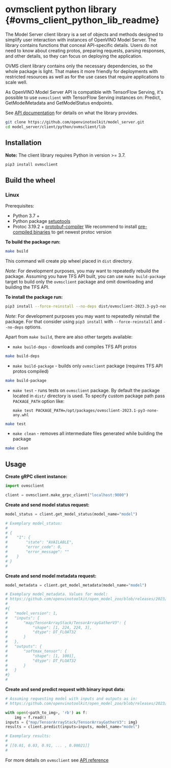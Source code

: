 # ovmsclient python library {#ovms_client_python_lib_readme}

The Model Server client library is a set of objects and methods designed to simplify user interaction with instances of OpenVINO Model Server. The library contains functions that conceal API-specific details. Users do not need to know about creating protos, preparing requests, parsing responses, and other details, so they can focus on deploying the application.

OVMS client library contains only the necessary dependencies, so the whole package is light. That makes it more friendly for deployments with restricted resources as well as for the use cases that require applications to scale well.

As OpenVINO Model Server API is compatible with TensorFlow Serving, it's possible to use `ovmsclient` with TensorFlow Serving instances on: Predict, GetModelMetadata and GetModelStatus endpoints.

See [API documentation](https://github.com/openvinotoolkit/model_server/blob/releases/2024/4/client/python/ovmsclient/lib/docs/README.md) for details on what the library provides.

```bash
git clone https://github.com/openvinotoolkit/model_server.git
cd model_server/client/python/ovmsclient/lib
```

## Installation

**Note:** The client library requires Python in version >= 3.7.

```bash
pip3 install ovmsclient
```

## Build the wheel

### Linux

Prerequisites:
 - Python 3.7 +
 - Python package [setuptools](https://pypi.org/project/setuptools/)
 - Protoc 3.19.2 + [protobuf-compiler](https://grpc.io/docs/protoc-installation/)
 We recommend to install [pre-compiled binaries](https://grpc.io/docs/protoc-installation/#install-pre-compiled-binaries-any-os) to get newest protoc version

**To build the package run:**

```bash
make build
```

This command will create pip wheel placed in `dist` directory.

*Note*: For development purposes, you may want to repeatedly rebuild the package.
Assuming you have TFS API built, you can use `make build-package` target to build only the `ovmsclient` package and omit downloading and building the TFS API.

**To install the package run:**
```bash
pip3 install --force-reinstall --no-deps dist/ovmsclient-2023.3-py3-none-any.whl
```

*Note*: For development purposes you may want to repeatedly reinstall the package.
For that consider using `pip3 install` with `--force-reinstall` and `--no-deps` options.

Apart from `make build`, there are also other targets available:
 - `make build-deps` - downloads and compiles TFS API protos
```bash
make build-deps
```
 - `make build-package` - builds only `ovmsclient` package (requires TFS API protos compiled)
 ```bash
make build-package
```
 - `make test` - runs tests on `ovmsclient` package. By default the package located in `dist/` directory is used. To specify custom package path pass `PACKAGE_PATH` option like:

   `make test PACKAGE_PATH=/opt/packages/ovmsclient-2023.1-py3-none-any.whl`
```bash
make test
```
 - `make clean` - removes all intermediate files generated while building the package
```bash
make clean
```

## Usage

**Create gRPC client instance:**
```python
import ovmsclient

client = ovmsclient.make_grpc_client("localhost:9000")
```

**Create and send model status request:**
```python
model_status = client.get_model_status(model_name="model")

# Exemplary model_status:
#
# {
#    "1": {
#        "state": "AVAILABLE",
#        "error_code": 0,
#        "error_message": ""
#    }
# }
#
```

**Create and send model metadata request:**
```python
model_metadata = client.get_model_metadata(model_name="model")

# Exemplary model_metadata. Values for model:
# https://github.com/openvinotoolkit/open_model_zoo/blob/releases/2023/1/models/public/resnet-50-tf/README.md
#
#{
#   "model_version": 1,
#   "inputs": {
#       "map/TensorArrayStack/TensorArrayGatherV3": {
#           "shape": [1, 224, 224, 3],
#           "dtype": DT_FLOAT32
#       }
#   },
#   "outputs": {
#       "softmax_tensor": {
#           "shape": [1, 1001],
#           "dtype": DT_FLOAT32
#       }
#   }
#}
#
```

**Create and send predict request with binary input data:**
```python
# Assuming requesting model with inputs and outputs as in:
# https://github.com/openvinotoolkit/open_model_zoo/blob/releases/2023/1/models/public/resnet-50-tf/README.md

with open(<path_to_img>, 'rb') as f:
    img = f.read()
inputs = {"map/TensorArrayStack/TensorArrayGatherV3": img}
results = client.predict(inputs=inputs, model_name="model")

# Exemplary results:
#
# [[0.01, 0.03, 0.91, ... , 0.00021]]
#
```

For more details on `ovmsclient` see [API reference](https://github.com/openvinotoolkit/model_server/blob/releases/2024/4/client/python/ovmsclient/lib/docs/README.md)